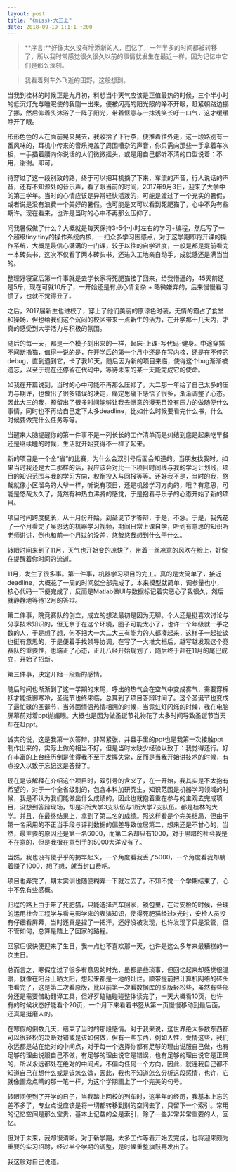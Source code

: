 ```yaml
---
layout: post
title: "《miss》-大三上"
date: 2018-09-19 1:1:1 +200
---
```


> **序言:**好像太久没有增添新的人，回忆了，一年半多的时间都被转移了，所以我时常感觉很久很久以前的事情就发生在最近一样，因为记忆中它们是那么深刻。

> 我看着列车外飞逝的田野，这般想到。

当我到桂林的时候正是九月初，料想当中天气应该是正值最热的时候，三个半小时的低沉灯光与睡眠使的我刚一出来，便被闪亮的阳光照的睁不开眼，赶紧朝路边挪了挪，然后仰着头沐浴了一阵子阳光，带着惬意与一抹浅笑长吁一口气，这才缓缓睁开了眼。

形形色色的人在面前晃来晃去，我收拾了下行李，便推着往外走，这一段路别有一番风味的，耳机中传来的音乐掩盖了周围嘈杂的声音，你只需向那些一手拿着车次板，一手插着腰向你说话的人们微微摇头，或是用自己都听不清的口型说着：不用，谢谢。即可。

待穿过了这一段别致的路，终于可以把耳机摘了下来，车流的声音，行人说话的声音，还有不知源处的音乐声，看了眼当前的时间，2017年9月3日，迎来了大学中的第三学年。当时的心情应该是异常轻快活泼的，可能是渡过了一个充实的暑假，或者说是没有浪费一个美好的暑假。也可能是又可以看到死肥猫了，心中不免有些期许。现在看来，也许是当时的心中不再那么压抑了。

问我暑假做了什么？大概就是每天保持3-5个小时左右的学习+编程，然后写了一个超级tiny tiny的操作系统内核，一扫众多学习困惑点，对于这学期即将开课的操作系统，大概是最信心满满的一门课，较于以往的自学进度，一般是都是提前看完一本砖头书，这次不仅看了两本砖头书，还进入工地亲自动手，成就感还是满当当的。

整理好寝室后第一件事就是去学长家将死肥猫接了回来，给我懵逼的，45天前还是5斤，现在可就10斤了，一开始还是有点心情复杂 + 略微嫌弃的，后来慢慢看习惯了，也就不觉得丑了。

之后，2017届新生也进校了，穿上了他们美丽的原谅色时装，无情的霸占了食堂和操场，但也给我们这个沉闷的校区带来一点新生的活力，在开学那十几天内，才真的感受到大学活力与积极的氛围。

随后的每一天，都是一个模子刻出来的一样，起床-上课-写代码-健身。中途穿插不间断撸猫，值得一说的是，在开学后的第一个月中还是在写内核，还是在不停的debug，直到遇到它，卡了我10天，随后因为新的项目来临，使得这个bug渐渐被遗忘，以至于现在还停留在代码中，等待未来的某一天能完成它的使命。

如我在开篇说到，当时的心中可能不再那么压抑了。大二那一年给了自己太多的压力与期许，也做出了很多错误的决定，痛定思痛下感悟了很多，渐渐调整了心态。因此大三的我，预留出了很多时间能够让我去惬意的漫无目没有压力的做随便什么事情，同时也不再给自己定下太多deadline，比如什么时候要看完什么书，什么时候要做完什么任务等等。

当醒来大脑提醒你的第一件事不是一列长长的工作清单而是纠结到底是起来吃早餐还是继续睡的时候，生活就开始变得不一样了起来。

新的项目是一个全“省”的比赛，为什么会双引号后面会知道的。当朋友找我时，如果当时我还是大二那样的话，我应该会对比一下项目时间线与我的学习计划线，项目的知识范围与我的学习方向，权衡投入与回报等等。还好我不是，当时的我，悠哉就像小区溜鸟的大爷一样，听说有项目，还是机器学习方向的，哦？有意思，可能是悠哉太久了，竟然有种热血沸腾的感觉，于是抱着寻乐子的心态开始了新的项目。

项目时间跨度挺长，从十月份开始，到圣诞节才答辩，于是，不急。于是，我先花了一个月看完了吴恩达的机器学习视频，期间日常上课自学，听到有意思的知识听老师讲讲，倒也和前一个月过的没差，悠哉悠哉想到什么干什么。

转眼时间来到了11月，天气也开始变的凉快了，带着一丝凉意的风吹在脸上，好像在提醒着你时间的流逝。

11月，发生了很多事。第一件事，机器学习项目的完工。真的是太简单了，接近deadline，大概花了一周的时间就全部完成了，本来模型就简单，调参量也小，核心代码一下便完成了，反而是Matlab做UI与数据标记着实恶心了我很久，然后就静静地等待12月的答辩。

第二件事，院竞赛队的创立，成立的想法最初是因为无聊。个人还是挺喜欢讨论与分享技术知识的，但无奈于在这个环境，圈子可能太小了，也许一个年级就一手之数的人，于是想了想，何不把大一大二大三有能力的人都凑起来，这样子一起扯谈也挺有意思的，于是便着手找领导协调，在写了一大堆文档后，越写越发现这个竞赛队的重要性，也端正了心态，正儿八经开始规划了，随后终于赶在11月的尾巴成立，开始了招新。

第三件事，决定开始一段新的感情。

随后时间也渐渐到了这一学期的末尾，呼出的热气会在空气中变成雾气，需要穿棉袄才能抵御寒冷，圣诞节也终来临，总算到了项目答辩时间了。这个圣诞节也变成了最忙碌的圣诞节，当外面情侣热情相拥的时候，当霓虹灯闪烁的时候，我在电脑屏幕前对着ppt抛媚眼。大概也是因为做圣诞节礼物花了太多时间导致圣诞节当天却在赶ppt。

诚实的说，这是我第一次答辩，非常紧张，并且手里的ppt也是我第一次接触ppt制作出来的，实际上做的相当不好，但是当时太缺少经验以致于：我觉得还行。好在丰富的上台经历倒是使得我不至于发挥失常，反而是当我开始讲技术的时候，有点投入以致于忘记这是答辩了。

现在是该解释在介绍这个项目时，双引号的含义了，在一开始，我其实是不太抱有希望的，对于一个全省级别的，包含本科加研究生，知识范围是机器学习领域的时候，我是不认为我们能做出什么成绩的，因此也就抱着重在参与的主观去完成项目，没想到答辩现场，却是3所大学3支队伍与1所大学7支队伍。都是桂林的大学。并且，在最终结果上，拿到了第二名的成绩。照这样看是个完美结局，但由于第一名采用的不正当手段与评判数据的偏差导致位居第二，想来还是不甘心的，当然，最主要的原因还是第一名6000，而第二名却只有1000，对于黑暗的社会我是不在意的，但是我很在意到手的5000大洋没有了。

当然，我也没有傻乎乎的揭竿起义，一个角度看我丢了5000，一个角度看我却躺着赚了1000，想了想，就当封口费吧。

项目也弄完了，期末实训也随便糊弄一下就过去了，不知不觉一个学期结束了，心中不免有些感概。

归程的路上由于带了死肥猫，只能选择汽车回家，锁包里，在过安检的时候，合理的运用社会工程学与看电影学来的表演知识，使得死肥猫经过x光时，安检人员没有仔细看屏幕，当时还真是捏了一把汗，还好没被发现，也许发现了只是没管，但不管如何，总算是踏上了回家的路程。

回家后很快便迎来了生日，我一点也不喜欢那一天，也许是这么多年来最糟糕的一次生日。

总而言之，寒假度过了很多有意思的时光，虽都是些琐事，但回忆起来却感觉很温暖，就像在阳台上晒太阳，想起来都是一地的灿烂。顺带提前把计算机网络的砖头书看完了，这是第二次看原版，比以前第一次看数据库的原版轻松些，虽然有些部分还是需要借助翻译工具，但好歹磕磕碰碰整体读完了，一天大概看10页，也许有的时候状态好能看个20页，一个月下来看着书签从第一页慢慢移动到最后面，还真是挺磨人的。

在寒假的倒数几天，结束了当时的那段感情。对于我来说，这世界绝大多数东西都可以很轻松的决断对错或是该如何做，但有一些东西，例如人性，爱情这些，我们永远都是站在绝对的中间点，对于每一个选择你都有足够的理由说服自己做，也有足够的理由说服自己不做，有足够的理由说它是错误，也有足够的理由说它是正确的，所以永远都处在绝对的中间点，不偏向任何一个方向，因此，就连我自己都不知道自己在想什么或是该怎么做，因此，我也不知道怎么分析这段感情，也许，它就像画龙点睛的那一笔一样，为这个学期画上了一个完美的句号。

转眼间便到了开学的日子，当我踏上回校的列车时，这半年的经历，我基本上忘的差不多了，专业点说应该是将一切都转移到别的空间去了，只留下一个索引。常用的记忆空间是那么宝贵，基本上记载的全是索引，除了一些非常非常重要的人，回忆。

但对于未来，我却很清晰。对于新学期，太多工作等着开始去完成，也将迎来颇为重要的实习招聘，经过半个学期的调整，是时候重整旗鼓再发出了。

我这般对自己说道。

